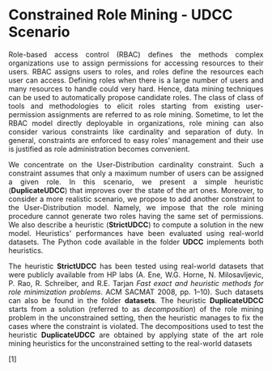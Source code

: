 # Constrained Role Mining - UDCC Scenario
<p align="justify">
Role-based access control (RBAC) defines the methods complex organizations use to assign permissions for accessing resources to their users. RBAC assigns users to roles, and roles define the resources each user can access. Defining roles when there is a large number of users and many resources to handle could very hard. Hence, data mining techniques can be used to automatically propose candidate roles. The class of class of tools and methodologies to elicit roles starting from existing user-permission assignments are referred to as role mining. Sometime, to let the RBAC model directly deployable in organizations, role mining can also consider various constraints like cardinality and separation of duty. In general, constraints are enforced to easy roles’ management and their use is justified as role administration becomes convenient.
  </p>

<p align="justify">
We concentrate on the User-Distribution cardinality constraint. Such a constraint assumes that only a maximum number of users can be assigned a given role. In this scenario, we present a simple heuristic (<b>DuplicateUDCC</b>) that improves over the state of the art ones. Moreover, to consider a more realistic scenario, we propose to add another constraint to the User-Distribution model. Namely, we impose that the role mining procedure cannot generate two roles having the same set of permissions. We also describe a heuristic (<b>StrictUDCC</b>) to compute a solution in the new model. Heuristics' performances have been evaluated using real-world datasets. The Python code available in the folder <b>UDCC</b> implements both heuristics.
  </p>

<p align="justify">
The heuristic <b>StrictUDCC</b> has been tested using real-world datasets that were publicly available from HP labs
(A. Ene, W.G. Horne, N. Milosavljevic, P. Rao, R. Schreiber, and R.E. Tarjan <em>Fast exact and heuristic methods for role minimization problems</em>. ACM SACMAT 2008, pp. 1–10). Such datasets can also be found in the folder <b>datasets</b>.
The heuristic <b>DuplicateUDCC</b> starts from a solution (referred to as <em>decomposition</em>) of the role mining problem in the unconstrained setting, then
the heuristic manages to fix the cases where the constraint is violated. The decompositions used to test the heuristic <b>DuplicateUDCC</b> are obtained by 
applying state of the art role mining heuristics for the unconstrained setting to the real-world datasets 
  
</p>

[1]
